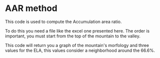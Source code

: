 # AAR method
This code is used to compute the Accumulation area ratio.

To do this you need a file like the excel one presented here.
The order is important, you must start from the top of the mountain to 
the valley.

This code will return you a graph of the mountain's morfology and three values 
for the ELA, this values consider a neighborhood around the 66.6%.
